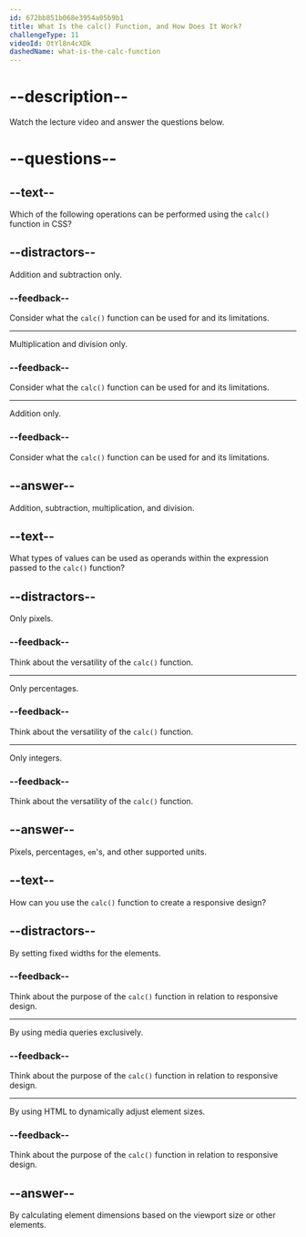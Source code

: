 ```yaml
---
id: 672bb851b068e3954a05b9b1
title: What Is the calc() Function, and How Does It Work?
challengeType: 11
videoId: OtYl8n4cXDk
dashedName: what-is-the-calc-function
---
```


# --description--

Watch the lecture video and answer the questions below.

# --questions--

## --text--

Which of the following operations can be performed using the `calc()` function in CSS?

## --distractors--

Addition and subtraction only.

### --feedback--

Consider what the `calc()` function can be used for and its limitations.

---

Multiplication and division only.

### --feedback--

Consider what the `calc()` function can be used for and its limitations.

---

Addition only.

### --feedback--

Consider what the `calc()` function can be used for and its limitations.

## --answer--

Addition, subtraction, multiplication, and division.

## --text--

What types of values can be used as operands within the expression passed to the `calc()` function?

## --distractors--

Only pixels.

### --feedback--

Think about the versatility of the `calc()` function.

---

Only percentages.

### --feedback--

Think about the versatility of the `calc()` function.

---

Only integers.

### --feedback--

Think about the versatility of the `calc()` function.

## --answer--

Pixels, percentages, `em`'s, and other supported units.

## --text--

How can you use the `calc()` function to create a responsive design?

## --distractors--

By setting fixed widths for the elements.

### --feedback--

Think about the purpose of the `calc()` function in relation to responsive design.

---

By using media queries exclusively.

### --feedback--

Think about the purpose of the `calc()` function in relation to responsive design.

---

By using HTML to dynamically adjust element sizes.

### --feedback--

Think about the purpose of the `calc()` function in relation to responsive design.

## --answer--

By calculating element dimensions based on the viewport size or other elements.

